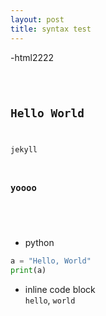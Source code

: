 ```yaml
---
layout: post
title: syntax test
---
```

-html2222
<body>
<section id="main" class="language-javascript">

<pre>

	<code>
<h1>Hello World</h1>
<p>jekyll</p>
<h3>yoooo</h3>
	</code>

</pre>

</section>

<script src="prism.js"></script>
<script src="plugins/normalize-whitespace/prism-normalize-whitespace.js"></script>
<script type="text/javascript">
// Optional
Prism.plugins.NormalizeWhitespace.setDefaults({
	'remove-trailing': true,
	'remove-indent': true,
	'left-trim': true,
	'right-trim': true,
});
</script>
</body>


- python

```python
a = "Hello, World"
print(a)
```

- inline code block<br>
`hello`, `world`
